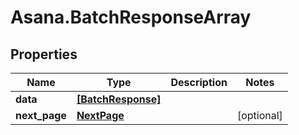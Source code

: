 # Asana.BatchResponseArray

## Properties
Name | Type | Description | Notes
------------ | ------------- | ------------- | -------------
**data** | [**[BatchResponse]**](BatchResponse.md) |  | 
**next_page** | [**NextPage**](NextPage.md) |  | [optional] 
